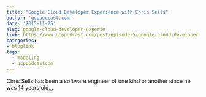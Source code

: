 ```yaml
---
title: "Google Cloud Developer Experience with Chris Sells"
author: 'gcppodcast.com'
date: '2015-11-25'
slug: google-cloud-developer-experie
link: https://www.gcppodcast.com/post/episode-5-google-cloud-developer-experience-with-chris-sells/
categories:
- bloglink
tags:
  - modeling
  - gcppodcastcom
---
```


Chris Sells has been a software engineer of one kind or another since he was 14 years old[... <i class="fas fa-external-link-alt"></i>](https://www.gcppodcast.com/post/episode-5-google-cloud-developer-experience-with-chris-sells/)

